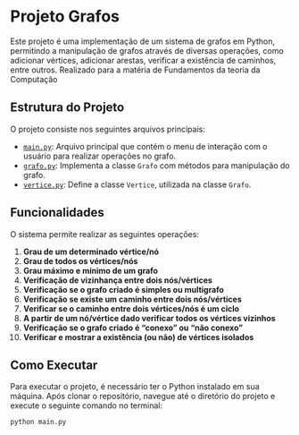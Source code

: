 # Projeto Grafos

Este projeto é uma implementação de um sistema de grafos em Python, permitindo a manipulação de grafos através de diversas operações, como adicionar vértices, adicionar arestas, verificar a existência de caminhos, entre outros. Realizado para a matéria de Fundamentos da teoria da Computação

## Estrutura do Projeto

O projeto consiste nos seguintes arquivos principais:

- [`main.py`](main.py): Arquivo principal que contém o menu de interação com o usuário para realizar operações no grafo.
- [`grafo.py`](grafo.py): Implementa a classe `Grafo` com métodos para manipulação do grafo.
- [`vertice.py`](vertice.py): Define a classe `Vertice`, utilizada na classe `Grafo`.

## Funcionalidades

O sistema permite realizar as seguintes operações:

1. **Grau de um determinado vértice/nó**
2. **Grau de todos os vértices/nós**
3. **Grau máximo e mínimo de um grafo**
4. **Verificação de vizinhança entre dois nós/vértices**
5. **Verificação se o grafo criado é simples ou multigrafo**
6. **Verificação se existe um caminho entre dois nós/vértices**
7. **Verificar se o caminho entre dois vértices/nós é um ciclo**
8. **A partir de um nó/vértice dado verificar todos os vértices vizinhos**
9. **Verificação se o grafo criado é “conexo” ou “não conexo”**
10. **Verificar e mostrar a existência (ou não) de vértices isolados**

## Como Executar

Para executar o projeto, é necessário ter o Python instalado em sua máquina. Após clonar o repositório, navegue até o diretório do projeto e execute o seguinte comando no terminal:

```
python main.py
```
